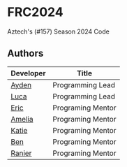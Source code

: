 # FRC2024
Aztech's (#157) Season 2024 Code

## Authors

Developer                              | Title
-------------------------------------- | -----------------
[Ayden](https://github.com/Ayden-157)  | Programming Lead
[Luca](https://github.com/LSilver17)   | Programming Lead
[Eric](https://github.com/Eric-157)    | Programing Mentor
[Amelia](https://github.com/Miabread)  | Programing Mentor
[Katie](https://github.com/tytytyty74) | Programing Mentor
[Ben](https://github.com/benghaupt) | Programing Mentor
[Ranier](https://github.com/rxgran) | Programing Mentor
